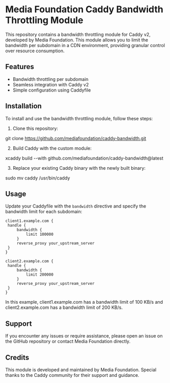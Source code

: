 # Media Foundation Caddy Bandwidth Throttling Module

This repository contains a bandwidth throttling module for Caddy v2, developed by Media Foundation. This module allows you to limit the bandwidth per subdomain in a CDN environment, providing granular control over resource consumption.

## Features

- Bandwidth throttling per subdomain
- Seamless integration with Caddy v2
- Simple configuration using Caddyfile

## Installation

To install and use the bandwidth throttling module, follow these steps:

1. Clone this repository:

git clone https://github.com/mediafoundation/caddy-bandwidth.git

2. Build Caddy with the custom module:

xcaddy build --with github.com/mediafoundation/caddy-bandwidth@latest


3. Replace your existing Caddy binary with the newly built binary:

sudo mv caddy /usr/bin/caddy

## Usage

Update your Caddyfile with the `bandwidth` directive and specify the bandwidth limit for each subdomain:

```Caddyfile
client1.example.com {
 handle {
     bandwidth {
         limit 100000
     }
     reverse_proxy your_upstream_server
 }
}

client2.example.com {
 handle {
     bandwidth {
         limit 200000
     }
     reverse_proxy your_upstream_server
 }
}
```

In this example, client1.example.com has a bandwidth limit of 100 KB/s and client2.example.com has a bandwidth limit of 200 KB/s.

## Support
If you encounter any issues or require assistance, please open an issue on the GitHub repository or contact Media Foundation directly.

## Credits
This module is developed and maintained by Media Foundation. Special thanks to the Caddy community for their support and guidance.
